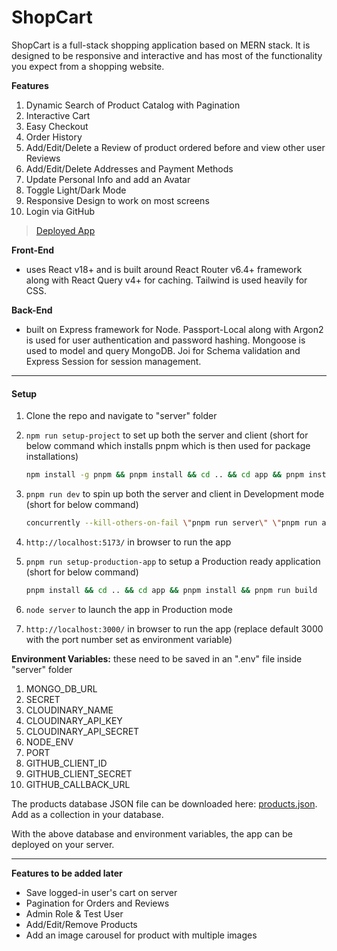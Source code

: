 # ShopCart

ShopCart is a full-stack shopping application based on MERN stack. It is designed to be responsive and interactive and has most of the functionality you expect from a shopping website.

**Features**

1. Dynamic Search of Product Catalog with Pagination
2. Interactive Cart
3. Easy Checkout
4. Order History
5. Add/Edit/Delete a Review of product ordered before and view other user Reviews
6. Add/Edit/Delete Addresses and Payment Methods
7. Update Personal Info and add an Avatar
8. Toggle Light/Dark Mode
9. Responsive Design to work on most screens
10. Login via GitHub

> [Deployed App](https://shopcart-2hr3.onrender.com/)

**Front-End**

- uses React v18+ and is built around React Router v6.4+ framework along with React Query v4+ for caching. Tailwind is used heavily for CSS.

**Back-End**

- built on Express framework for Node. Passport-Local along with Argon2 is used for user authentication and password hashing. Mongoose is used to model and query MongoDB. Joi for Schema validation and Express Session for session management.

---

#### Setup

1. Clone the repo and navigate to "server" folder
2. `npm run setup-project` to set up both the server and client (short for below command which installs pnpm which is then used for package installations)

   ```sh
   npm install -g pnpm && pnpm install && cd .. && cd app && pnpm install
   ```

3. `pnpm run dev` to spin up both the server and client in Development mode (short for below command)

   ```sh
   concurrently --kill-others-on-fail \"pnpm run server\" \"pnpm run app\"
   ```

4. `http://localhost:5173/` in browser to run the app
5. `pnpm run setup-production-app` to setup a Production ready application (short for below command)

   ```sh
   pnpm install && cd .. && cd app && pnpm install && pnpm run build

   ```

6. `node server` to launch the app in Production mode
7. `http://localhost:3000/` in browser to run the app (replace default 3000 with the port number set as environment variable)

**Environment Variables:** these need to be saved in an ".env" file inside "server" folder

1. MONGO_DB_URL
2. SECRET
3. CLOUDINARY_NAME
4. CLOUDINARY_API_KEY
5. CLOUDINARY_API_SECRET
6. NODE_ENV
7. PORT
8. GITHUB_CLIENT_ID
9. GITHUB_CLIENT_SECRET
10. GITHUB_CALLBACK_URL

The products database JSON file can be downloaded here:
[products.json](https://drive.google.com/file/d/1ACLt0boVY9EyIKsnO5WS7jUaZ2FGQeJt/view?usp=sharing). Add as a collection in your database.

With the above database and environment variables, the app can be deployed on your server.

---

**Features to be added later**

- Save logged-in user's cart on server
- Pagination for Orders and Reviews
- Admin Role & Test User
- Add/Edit/Remove Products
- Add an image carousel for product with multiple images
